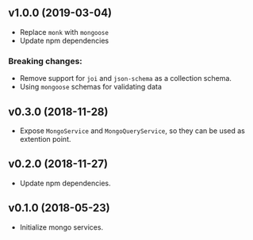## v1.0.0 (2019-03-04)

* Replace `monk` with `mongoose`
* Update npm dependencies

### Breaking changes:

* Remove support for `joi` and `json-schema` as a collection schema.
* Using `mongoose` schemas for validating data

## v0.3.0 (2018-11-28)

* Expose `MongoService` and `MongoQueryService`, so they can be used as extention point.

## v0.2.0 (2018-11-27)

* Update npm dependencies.

## v0.1.0 (2018-05-23)

* Initialize mongo services.
